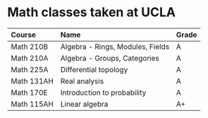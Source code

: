 # Math classes taken at UCLA

|Course|Name|Grade|
|:---|:---|:---|
|Math 210B|Algebra - Rings, Modules, Fields|A|
|Math 210A|Algebra - Groups, Categories|A|
|Math 225A|Differential topology|A|
|Math 131AH|Real analysis|A|
|Math 170E|Introduction to probability|A|
|Math 115AH|Linear algebra|A+|
